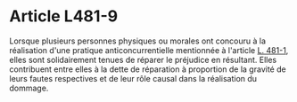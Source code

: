 # Article L481-9

<div align='left'>Lorsque plusieurs personnes physiques ou morales ont concouru à la réalisation d'une pratique anticoncurrentielle mentionnée à l'article <a href='/code-de-commerce/partie-legislative/livre-iv-de-la-liberte-des-prix-et-de-la-concurrence/titre-viii-des-actions-en-dommages-et-interets-du-fait-des-pratiques-anticoncurrentielles/chapitre-ier-de-la-responsabilite/section-1-des-conditions-de-la-responsabilite/l481-1.md' title='Code de commerce - art. L481-1 (V)'>L. 481-1</a>, elles sont solidairement tenues de réparer le préjudice en résultant. Elles contribuent entre elles à la dette de réparation à proportion de la gravité de leurs fautes respectives et de leur rôle causal dans la réalisation du dommage.</div>